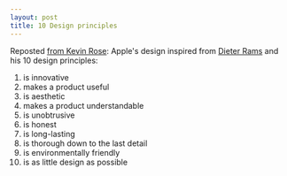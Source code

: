 ```yaml
---
layout: post
title: 10 Design principles
---
```

Reposted [from Kevin Rose](http://kevinrose.com/blogg/2010/8/19/where-does-apple-draw-its-design-inspiration-meet-dieter-ram.html): Apple's design inspired from [Dieter Rams](http://en.wikipedia.org/wiki/Dieter_Rams) and his 10 design principles:

1. is innovative
2. makes a product useful
3. is aesthetic
4. makes a product understandable
5. is unobtrusive
6. is honest
7. is long-lasting
8. is thorough down to the last detail
9. is environmentally friendly
10. is as little design as possible
